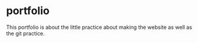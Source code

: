 # portfolio
This portfolio is about the little practice about making the website as well as the git practice.